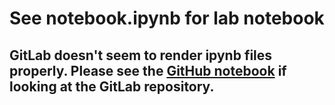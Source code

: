 # See notebook.ipynb for lab notebook

## GitLab doesn't seem to render ipynb files properly. Please see the [GitHub notebook](https://github.com/jtroo/phys408-lab1/blob/master/notebook.ipynb) if looking at the GitLab repository.
